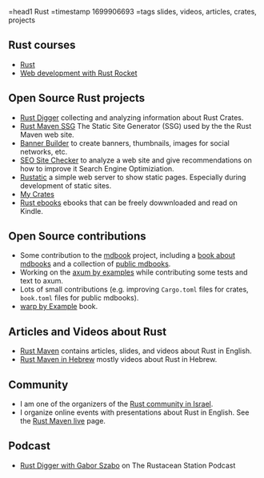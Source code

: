 =head1 Rust
=timestamp 1699906693
=tags slides, videos, articles, crates, projects

## Rust courses

* [Rust](/courses/rust)
* [Web development with Rust Rocket](/courses/rust-rocket)


## Open Source Rust projects

* [Rust Digger](https://rust-digger.code-maven.com/) collecting and analyzing information about Rust Crates.
* [Rust Maven SSG](https://ssg.code-maven.com/) The Static Site Generator (SSG) used by the the Rust Maven web site.
* [Banner Builder](https://banner-builder.code-maven.com/) to create banners, thumbnails, images for social networks, etc.
* [SEO Site Checker](https://site-checker.code-maven.com/) to analyze a web site and give recommendations on how to improve it Search Engine Optimiziation.
* [Rustatic](https://rustatic.code-maven.com/) a simple web server to show static pages. Especially during development of static sites.
* [My Crates](https://crates.io/users/szabgab)
* [Rust ebooks](https://rust-ebooks.code-maven.com/) ebooks that can be freely dowwnloaded and read on Kindle.

## Open Source contributions

* Some contribution to the [mdbook](https://github.com/rust-lang/mdBook/) project, including a [book about mdbooks](https://mdbook.code-maven.com/) and a collection of [public mdbooks](https://mdbooks.code-maven.com/).
* Working on the [axum by examples](https://axum.code-maven.com/) while contributing some tests and text to axum.
* Lots of small contributions (e.g. improving `Cargo.toml` files for crates, `book.toml` files for public mdbooks).
* [warp by Example](https://warp.code-maven.com/) book.

## Articles and Videos about Rust

* [Rust Maven](https://rust.code-maven.com/) contains articles, slides, and videos about Rust in English.
* [Rust Maven in Hebrew](https://rust-he.code-maven.com/) mostly videos about Rust in Hebrew.

## Community

* I am one of the organizers of the [Rust community in Israel](https://rust.org.il/).
* I organize online events with presentations about Rust in English. See the [Rust Maven live](https://rust.code-maven.com/live) page.

## Podcast

* [Rust Digger with Gabor Szabo](https://rustacean-station.org/episode/gabor-szabo/) on The Rustacean Station Podcast


